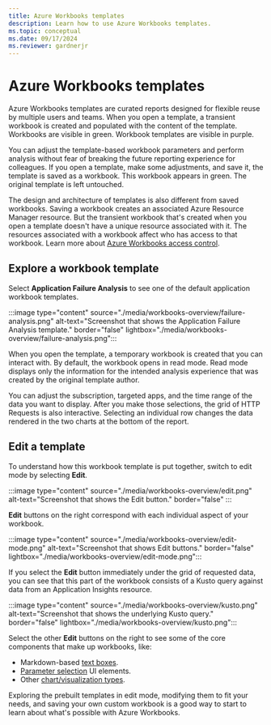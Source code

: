 ```yaml
---
title: Azure Workbooks templates
description: Learn how to use Azure Workbooks templates.
ms.topic: conceptual
ms.date: 09/17/2024
ms.reviewer: gardnerjr 
---
```


# Azure Workbooks templates

Azure Workbooks templates are curated reports designed for flexible reuse by multiple users and teams. When you open a template, a transient workbook is created and populated with the content of the template. Workbooks are visible in green. Workbook templates are visible in purple.

You can adjust the template-based workbook parameters and perform analysis without fear of breaking the future reporting experience for colleagues. If you open a template, make some adjustments, and save it, the template is saved as a workbook. This workbook appears in green. The original template is left untouched.

The design and architecture of templates is also different from saved workbooks. Saving a workbook creates an associated Azure Resource Manager resource. But the transient workbook that's created when you open a template doesn't have a unique resource associated with it. The resources associated with a workbook affect who has access to that workbook. Learn more about [Azure Workbooks access control](workbooks-overview.md#access-control).

## Explore a workbook template

Select **Application Failure Analysis** to see one of the default application workbook templates.

  :::image type="content" source="./media/workbooks-overview/failure-analysis.png" alt-text="Screenshot that shows the Application Failure Analysis template." border="false" lightbox="./media/workbooks-overview/failure-analysis.png":::

When you open the template, a temporary workbook is created that you can interact with. By default, the workbook opens in read mode. Read mode displays only the information for the intended analysis experience that was created by the original template author.

You can adjust the subscription, targeted apps, and the time range of the data you want to display. After you make those selections, the grid of HTTP Requests is also interactive. Selecting an individual row changes the data rendered in the two charts at the bottom of the report.

## Edit a template

To understand how this workbook template is put together, switch to edit mode by selecting **Edit**.

  :::image type="content" source="./media/workbooks-overview/edit.png" alt-text="Screenshot that shows the Edit button." border="false" :::

**Edit** buttons on the right correspond with each individual aspect of your workbook.

  :::image type="content" source="./media/workbooks-overview/edit-mode.png" alt-text="Screenshot that shows Edit buttons." border="false" lightbox="./media/workbooks-overview/edit-mode.png":::

If you select the **Edit** button immediately under the grid of requested data, you can see that this part of the workbook consists of a Kusto query against data from an Application Insights resource.

  :::image type="content" source="./media/workbooks-overview/kusto.png" alt-text="Screenshot that shows the underlying Kusto query." border="false" lightbox="./media/workbooks-overview/kusto.png":::

Select the other **Edit** buttons on the right to see some of the core components that make up workbooks, like:

- Markdown-based [text boxes](../visualize/workbooks-create-workbook.md#add-text).
- [Parameter selection](../visualize/workbooks-parameters.md) UI elements.
- Other [chart/visualization types](workbooks-visualizations.md).

Exploring the prebuilt templates in edit mode, modifying them to fit your needs, and saving your own custom workbook is a good way to start to learn about what's possible with Azure Workbooks.